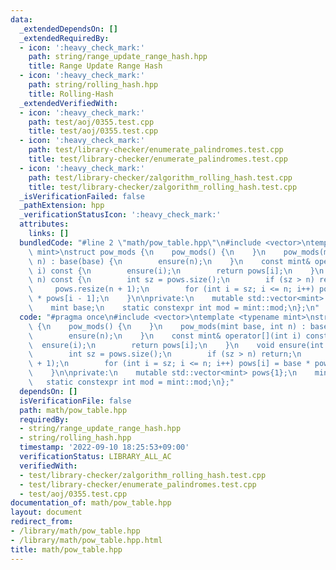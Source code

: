 ```yaml
---
data:
  _extendedDependsOn: []
  _extendedRequiredBy:
  - icon: ':heavy_check_mark:'
    path: string/range_update_range_hash.hpp
    title: Range Update Range Hash
  - icon: ':heavy_check_mark:'
    path: string/rolling_hash.hpp
    title: Rolling-Hash
  _extendedVerifiedWith:
  - icon: ':heavy_check_mark:'
    path: test/aoj/0355.test.cpp
    title: test/aoj/0355.test.cpp
  - icon: ':heavy_check_mark:'
    path: test/library-checker/enumerate_palindromes.test.cpp
    title: test/library-checker/enumerate_palindromes.test.cpp
  - icon: ':heavy_check_mark:'
    path: test/library-checker/zalgorithm_rolling_hash.test.cpp
    title: test/library-checker/zalgorithm_rolling_hash.test.cpp
  _isVerificationFailed: false
  _pathExtension: hpp
  _verificationStatusIcon: ':heavy_check_mark:'
  attributes:
    links: []
  bundledCode: "#line 2 \"math/pow_table.hpp\"\n#include <vector>\ntemplate <typename\
    \ mint>\nstruct pow_mods {\n    pow_mods() {\n    }\n    pow_mods(mint base, int\
    \ n) : base(base) {\n        ensure(n);\n    }\n    const mint& operator[](int\
    \ i) const {\n        ensure(i);\n        return pows[i];\n    }\n    void ensure(int\
    \ n) const {\n        int sz = pows.size();\n        if (sz > n) return;\n   \
    \     pows.resize(n + 1);\n        for (int i = sz; i <= n; i++) pows[i] = base\
    \ * pows[i - 1];\n    }\n\nprivate:\n    mutable std::vector<mint> pows{1};\n\
    \    mint base;\n    static constexpr int mod = mint::mod;\n};\n"
  code: "#pragma once\n#include <vector>\ntemplate <typename mint>\nstruct pow_mods\
    \ {\n    pow_mods() {\n    }\n    pow_mods(mint base, int n) : base(base) {\n\
    \        ensure(n);\n    }\n    const mint& operator[](int i) const {\n      \
    \  ensure(i);\n        return pows[i];\n    }\n    void ensure(int n) const {\n\
    \        int sz = pows.size();\n        if (sz > n) return;\n        pows.resize(n\
    \ + 1);\n        for (int i = sz; i <= n; i++) pows[i] = base * pows[i - 1];\n\
    \    }\n\nprivate:\n    mutable std::vector<mint> pows{1};\n    mint base;\n \
    \   static constexpr int mod = mint::mod;\n};"
  dependsOn: []
  isVerificationFile: false
  path: math/pow_table.hpp
  requiredBy:
  - string/range_update_range_hash.hpp
  - string/rolling_hash.hpp
  timestamp: '2022-09-10 18:25:53+09:00'
  verificationStatus: LIBRARY_ALL_AC
  verifiedWith:
  - test/library-checker/zalgorithm_rolling_hash.test.cpp
  - test/library-checker/enumerate_palindromes.test.cpp
  - test/aoj/0355.test.cpp
documentation_of: math/pow_table.hpp
layout: document
redirect_from:
- /library/math/pow_table.hpp
- /library/math/pow_table.hpp.html
title: math/pow_table.hpp
---
```

